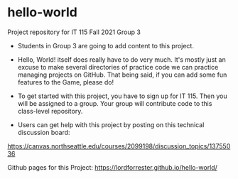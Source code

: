 # hello-world

Project repository for IT 115 Fall 2021 Group 3

- Students in Group 3 are going to add content to this project. 

- Hello, World! itself does really have to do very much. It's mostly just an excuse to make several directories of practice code we can practice managing projects on GitHub.
That being said, if you can add some fun features to the Game, please do!

- To get started with this project, you have to sign up for IT 115. Then you will be assigned to a group. Your group will contribute code to this class-level repository. 

- Users can get help with this project by posting on this technical discussion board:

https://canvas.northseattle.edu/courses/2099198/discussion_topics/13755036

Github pages for this Project: https://lordforrester.github.io/hello-world/
